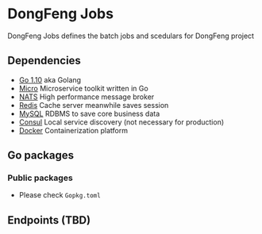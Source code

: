 # DongFeng Jobs

DongFeng Jobs defines the batch jobs and scedulars for DongFeng project

## Dependencies

- [Go 1.10](https://golang.org/) aka Golang
- [Micro](https://micro.mu/) Microservice toolkit written in Go
- [NATS](http://nats.io/) High performance message broker
- [Redis](https://redis.io/) Cache server meanwhile saves session
- [MySQL](https://www.mysql.com/) RDBMS to save core business data
- [Consul](https://www.consul.io/) Local service discovery (not necessary for production)
- [Docker](https://www.docker.com/) Containerization platform

## Go packages

### Public packages

- Please check `Gopkg.toml`

## Endpoints (TBD)